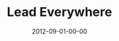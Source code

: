 ---
layout: message
category: message
series: "How to Love Your Job"
title: "Lead Everywhere"
date: 2012-09-01-00-00
message_id: 745
audio: "http://s3.amazonaws.com/crossroads-media/media/legacy/mp3/htlyj_03.mp3"
audio-duration: "36:25"
program: "http://s3.amazonaws.com/crossroads-media/media/legacy/documents/09_01-02_12Program.pdf"
description: "Chuck Mingo talks about how to put our talents to work."
video: "https://s3.amazonaws.com/crossroadsvideomessages/htlyj_03.mp4"
video-duration: "36:30"
video-image: "http://s3.amazonaws.com/crossroads-media/images/legacy/content/htlyj_03_still.jpg"
explicit: false
---
